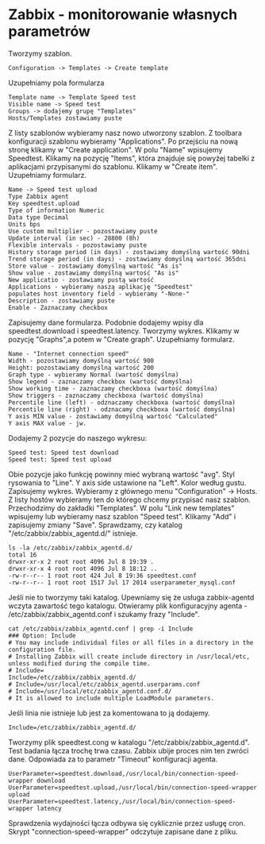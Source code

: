 Zabbix - monitorowanie własnych parametrów
==========================================

Tworzymy szablon.

```
Configuration -> Templates -> Create template
```

Uzupełniamy pola formularza

```
Template name -> Template Speed test
Visible name -> Speed test
Groups -> dodajemy grupę "Templates"
Hosts/Templates zostawiamy puste
```

Z listy szablonów wybieramy nasz nowo utworzony szablon.
Z toolbara konfiguracji szablonu wybieramy "Applications".
Po przejściu na nową stronę klikamy w "Create application".
W polu "Name" wpisujemy Speedtest.
Klikamy na pozycję "Items", która znajduje się powyżej tabelki z aplikacjami przypisanymi do szablonu. Klikamy w "Create item". Uzupełniamy formularz.

```
Name -> Speed test upload
Type Zabbix agent
Key speedtest.upload
Type of information Numeric
Data type Decimal
Units bps
Use custom multiplier - pozostawiamy puste
Update interval (in sec) - 28800 (8h)
Flexible intervals - pozostawiamy puste
History storage period (in days) - zostawiamy domyślną wartość 90dni
Trend storage period (in days) - zostawiamy domyślną wartość 365dni
Store value - zostawiamy domyślną wartość "As is"
Show value - zostawiamy domyślną wartość "As is"
New applicatio - zostawiamy pustą wartość
Applications - wybieramy naszą aplikację "Speedtest"
populates host inventory field - wybieramy "-None-"
Description - zostawiamy puste
Enable - Zaznaczamy checkbox
```

Zapisujemy dane formularza.
Podobnie dodajemy wpisy dla speedtest.download i speedtest.latency.
Tworzymy wykres. Klikamy w pozycję "Graphs",a potem w "Create graph". Uzupełniamy formularz.

```
Name - "Internet connection speed"
Width - pozostawiamy domyślną wartość 900
Height: pozostawiamy domyślną wartość 200
Graph type - wybieramy Normal (wartość domyślna)
Show legend - zaznaczamy checkbox (wartość domyślna)
Show working time - zaznaczamy checkboxa (wartość domyślna)
Show triggers - zaznaczamy checkboxa (wartość domyślna)
Percentile line (left) - odznaczamy checkboxa (wartość domyślna)
Percentile line (right) - odznacamy checkboxa (wartość domyślna)
Y axis MIN value - zostawiamy domyślną wartość "Calculated"
Y axis MAX value - jw.
```

Dodajemy 2 pozycje do naszego wykresu:

```
Speed test: Speed test download
Speed test: Speed test upload
```

Obie pozycje jako funkcję powinny mieć wybraną wartość "avg". Styl rysowania to "Line". Y axis side ustawione na "Left". Kolor według gustu. Zapisujemy wykres.
Wybieramy z głównego menu "Configuration" -&gt; Hosts. Z listy hostów wybieramy ten do którego chcemy przypisać nasz szablon. Przechodzimy do zakładki "Templates". W polu "Link new templates" wpisujemy lub wybieramy nasz szablon "Speed test". Klikamy "Add" i zapisujemy zmiany "Save".
Sprawdzamy, czy katalog "/etc/zabbix/zabbix_agentd.d/" istnieje.

```
ls -la /etc/zabbix/zabbix_agentd.d/
total 16
drwxr-xr-x 2 root root 4096 Jul 8 19:39 .
drwxr-xr-x 4 root root 4096 Jul 8 18:12 ..
-rw-r--r-- 1 root root 424 Jul 8 19:36 speedtest.conf
-rw-r--r-- 1 root root 1517 Jul 17 2014 userparameter_mysql.conf
```

Jeśli nie to tworzymy taki katalog. Upewniamy się że usługa zabbix-agentd wczyta zawartość tego katalogu. Otwieramy plik konfiguracyjny agenta - /etc/zabbix/zabbix_agentd.conf i szukamy frazy "Include".

```
cat /etc/zabbix/zabbix_agentd.conf | grep -i Include
### Option: Include
# You may include individual files or all files in a directory in the configuration file.
# Installing Zabbix will create include directory in /usr/local/etc, unless modified during the compile time.
# Include=
Include=/etc/zabbix/zabbix_agentd.d/
# Include=/usr/local/etc/zabbix_agentd.userparams.conf
# Include=/usr/local/etc/zabbix_agentd.conf.d/
# It is allowed to include multiple LoadModule parameters.
```

Jeśli linia nie istnieje lub jest za komentowana to ją dodajemy.

```
Include=/etc/zabbix/zabbix_agentd.d/
```

Tworzymy plik speedtest.cong w katalogu "/etc/zabbix/zabbix_agentd.d". Test badania łącza trochę trwa czasu. Zabbix ubije proces nim ten zwróci dane. Odpowiada za to parametr "Timeout" konfiguracji agenta.

```
UserParameter=speedtest.download,/usr/local/bin/connection-speed-wrapper download
UserParameter=speedtest.upload,/usr/local/bin/connection-speed-wrapper upload
UserParameter=speedtest.latency,/usr/local/bin/connection-speed-wrapper latency
```

Sprawdzenia wydajności łącza odbywa się cyklicznie przez usługę cron. Skrypt "connection-speed-wrapper" odczytuje zapisane dane z pliku.